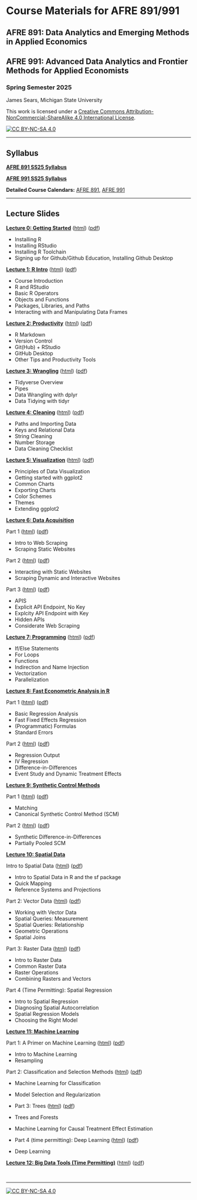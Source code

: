 # Course Materials for AFRE 891/991
## AFRE 891: Data Analytics and Emerging Methods in Applied Economics
## AFRE 991: Advanced Data Analytics and Frontier Methods for Applied Economists
### Spring Semester 2025

 James Sears, Michigan State University

This work is licensed under a
[Creative Commons Attribution-NonCommercial-ShareAlike 4.0 International License][cc-by-nc-sa].

[![CC BY-NC-SA 4.0][cc-by-nc-sa-image]][cc-by-nc-sa]

[cc-by-nc-sa]: http://creativecommons.org/licenses/by-nc-sa/4.0/
[cc-by-nc-sa-image]: https://licensebuttons.net/l/by-nc-sa/4.0/88x31.png
[cc-by-nc-sa-shield]: https://img.shields.io/badge/License-CC%20BY--NC--SA%204.0-lightgrey.svg

***
## Syllabus

[**AFRE 891 SS25 Syllabus**](https://github.com/afre-msu/AFRE-891-991-SS25/blob/91f13e8e8218265ea48e16b1f8f7a3437fb5979b/Course%20Logistics/AFRE%20891/Syllabus%20-%20AFRE%20891%20SS25.pdf)

[**AFRE 991 SS25 Syllabus**](https://github.com/afre-msu/AFRE-891-991-SS25/blob/91f13e8e8218265ea48e16b1f8f7a3437fb5979b/Course%20Logistics/AFRE%20991/Syllabus%20-%20AFRE%20991%20SS25.pdf)

**Detailed Course Calendars:** [AFRE 891](https://github.com/afre-msu/AFRE-891-991-SS25/blob/91f13e8e8218265ea48e16b1f8f7a3437fb5979b/Course%20Logistics/AFRE%20891/Detailed%20Course%20Calendar%20-%20AFRE%20891%20SS25.pdf), [AFRE 991](https://github.com/afre-msu/AFRE-891-991-SS25/blob/91f13e8e8218265ea48e16b1f8f7a3437fb5979b/Course%20Logistics/AFRE%20991/Detailed%20Course%20Calendar%20-%20AFRE%20991%20SS25.pdf)


***

 ## Lecture Slides

 [**Lecture 0: Getting Started**](https://github.com/afre-msu/AFRE-891-991-SS25/tree/91f13e8e8218265ea48e16b1f8f7a3437fb5979b/Lecture%20Slides/00-Getting-Started)
 ([html](https://github.com/afre-msu/AFRE-891-991-SS25/blob/91f13e8e8218265ea48e16b1f8f7a3437fb5979b/Lecture%20Slides/00-Getting-Started/00-Getting-Started.html)) ([pdf](https://github.com/afre-msu/AFRE-891-991-SS25/blob/91f13e8e8218265ea48e16b1f8f7a3437fb5979b/Lecture%20Slides/00-Getting-Started/00-Getting-Started.pdf))

 * Installing R
 * Installing RStudio
 * Installing R Toolchain
 * Signing up for Github/Github Education, Installing Github Desktop



 [**Lecture 1: R Intro**](https://github.com/afre-msu/AFRE-891-991-SS25/tree/91f13e8e8218265ea48e16b1f8f7a3437fb5979b/Lecture%20Slides/01-R-Intro)
 ([html](https://github.com/afre-msu/AFRE-891-991-SS25/blob/91f13e8e8218265ea48e16b1f8f7a3437fb5979b/Lecture%20Slides/01-R-Intro/01-R-Intro.html)) ([pdf](https://github.com/afre-msu/AFRE-891-991-SS25/blob/91f13e8e8218265ea48e16b1f8f7a3437fb5979b/Lecture%20Slides/01-R-Intro/01-R-Intro.pdf))

 * Course Introduction
 * R and RStudio
 * Basic R Operators
 * Objects and Functions
 * Packages, Libraries, and Paths
 * Interacting with and Manipulating Data Frames


 [**Lecture 2: Productivity**](https://github.com/afre-msu/AFRE-891-991-SS25/tree/91f13e8e8218265ea48e16b1f8f7a3437fb5979b/Lecture%20Slides/02-Productivity)
 ([html](https://github.com/afre-msu/AFRE-891-991-SS25/blob/91f13e8e8218265ea48e16b1f8f7a3437fb5979b/Lecture%20Slides/02-Productivity/02-Productivity.html)) ([pdf](https://github.com/afre-msu/AFRE-891-991-SS25/blob/91f13e8e8218265ea48e16b1f8f7a3437fb5979b/Lecture%20Slides/02-Productivity/02-Productivity.pdf))
 
 * R Markdown
 * Version Control
 * Git(Hub) + RStudio
 * GitHub Desktop
 * Other Tips and Productivity Tools

 [**Lecture 3: Wrangling**](https://github.com/afre-msu/AFRE-891-991-SS25/tree/6161f371bd8b21e78d8aae45e84ee41d706ce521/Lecture%20Slides/03-Wrangling)
 ([html](https://github.com/afre-msu/AFRE-891-991-SS25/blob/6161f371bd8b21e78d8aae45e84ee41d706ce521/Lecture%20Slides/03-Wrangling/03-Wrangling.html)) ([pdf](https://github.com/afre-msu/AFRE-891-991-SS25/blob/6161f371bd8b21e78d8aae45e84ee41d706ce521/Lecture%20Slides/03-Wrangling/03-Wrangling.pdf))
 
 * Tidyverse Overview
 * Pipes
 * Data Wrangling with dplyr
 * Data Tidying with tidyr

 [**Lecture 4: Cleaning**](https://github.com/afre-msu/AFRE-891-991-SS25/tree/b40ee493d5f6c3640de7dfa5ac05935c8a1e9c98/Lecture%20Slides/04-Cleaning)
 ([html](https://github.com/afre-msu/AFRE-891-991-SS25/blob/b40ee493d5f6c3640de7dfa5ac05935c8a1e9c98/Lecture%20Slides/04-Cleaning/04-Cleaning.html)) ([pdf](https://github.com/afre-msu/AFRE-891-991-SS25/blob/b40ee493d5f6c3640de7dfa5ac05935c8a1e9c98/Lecture%20Slides/04-Cleaning/04-Cleaning.pdf))
 
 * Paths and Importing Data
 * Keys and Relational Data
 * String Cleaning
 * Number Storage
 * Data Cleaning Checklist

 [**Lecture 5: Visualization**](https://github.com/afre-msu/AFRE-891-991-SS25/tree/b40ee493d5f6c3640de7dfa5ac05935c8a1e9c98/Lecture%20Slides/05-Visualization)
 ([html](https://github.com/afre-msu/AFRE-891-991-SS25/blob/b40ee493d5f6c3640de7dfa5ac05935c8a1e9c98/Lecture%20Slides/05-Visualization/05-Visualization.html)) ([pdf](https://github.com/afre-msu/AFRE-891-991-SS25/blob/b40ee493d5f6c3640de7dfa5ac05935c8a1e9c98/Lecture%20Slides/05-Visualization/05-Visualization.pdf))
 
 * Principles of Data Visualization
 * Getting started with ggplot2
 * Common Charts
 * Exporting Charts
 * Color Schemes
 * Themes
 * Extending ggplot2

 [**Lecture 6: Data Acquisition**](https://github.com/afre-msu/AFRE-891-991-SS25/tree/05e017570a3f548a35347a3cc3395a937af0d8ea/Lecture%20Slides/06-Acquisition)
 


 Part 1  ([html](https://github.com/afre-msu/AFRE-891-991-SS25/blob/05e017570a3f548a35347a3cc3395a937af0d8ea/Lecture%20Slides/06-Acquisition/06-Acquisition.html)) ([pdf](https://github.com/afre-msu/AFRE-891-991-SS25/blob/05e017570a3f548a35347a3cc3395a937af0d8ea/Lecture%20Slides/06-Acquisition/06-Acquisition.pdf))
 * Intro to Web Scraping
 * Scraping Static Websites

Part 2  ([html](https://github.com/afre-msu/AFRE-891-991-SS25/blob/4cbcaf17e16134dfa37dc5ef8f68e08137c98a76/Lecture%20Slides/06-Acquisition/06-Acquisition-Part2.html)) ([pdf](https://github.com/afre-msu/AFRE-891-991-SS25/blob/4cbcaf17e16134dfa37dc5ef8f68e08137c98a76/Lecture%20Slides/06-Acquisition/06-Acquisition-Part2.pdf))
 * Interacting with Static Websites
 * Scraping Dynamic and Interactive Websites

Part 3 ([html](https://github.com/afre-msu/AFRE-891-991-SS25/blob/2f36f4f8ae6e5663719289493d61dab24a2f8c15/Lecture%20Slides/06-Acquisition/06-Acquisition-API.html)) ([pdf](https://github.com/afre-msu/AFRE-891-991-SS25/blob/2f36f4f8ae6e5663719289493d61dab24a2f8c15/Lecture%20Slides/06-Acquisition/06-Acquisition-API.pdf))
 * APIS
 * Explicit API Endpoint, No Key
 * Explcity API Endpoint with Key
 * Hidden APIs
 * Considerate Web Scraping
 
[**Lecture 7: Programming**](https://github.com/afre-msu/AFRE-891-991-SS25/tree/ea651fa6faf15fb9e0cd549a7ae1f6cc2d704c3e/Lecture%20Slides/07-Programming)
 ([html](https://github.com/afre-msu/AFRE-891-991-SS25/blob/ea651fa6faf15fb9e0cd549a7ae1f6cc2d704c3e/Lecture%20Slides/07-Programming/07-Programming.html)) ([pdf](https://github.com/afre-msu/AFRE-891-991-SS25/blob/ea651fa6faf15fb9e0cd549a7ae1f6cc2d704c3e/Lecture%20Slides/07-Programming/07-Programming.pdf))
 
 * If/Else Statements
 * For Loops
 * Functions
 * Indirection and Name Injection
 * Vectorization
 * Parallelization


 [**Lecture 8: Fast Econometric Analysis in R**](https://github.com/afre-msu/AFRE-891-991-SS25/tree/de14171b934153725b698e2e385d9dae02cfadd8/Lecture%20Slides/08-Regression)


 Part 1  ([html](https://github.com/afre-msu/AFRE-891-991-SS25/blob/de14171b934153725b698e2e385d9dae02cfadd8/Lecture%20Slides/08-Regression/08-Regression-Pt1.html)) ([pdf](https://github.com/afre-msu/AFRE-891-991-SS25/blob/de14171b934153725b698e2e385d9dae02cfadd8/Lecture%20Slides/08-Regression/08-Regression-Pt1.pdf))
 * Basic Regression Analysis
 * Fast Fixed Effects Regression
 * (Programmatic) Formulas
 * Standard Errors

 Part 2 ([html](https://github.com/afre-msu/AFRE-891-991-SS25/blob/1afd9f39ea31abec23db9b264350a100295db8ed/Lecture%20Slides/08-Regression/08-Regression-Pt2.html)) ([pdf](https://github.com/afre-msu/AFRE-891-991-SS25/blob/1afd9f39ea31abec23db9b264350a100295db8ed/Lecture%20Slides/08-Regression/08-Regression-Pt2.pdf))
 * Regression Output
 * IV Regression
 * Difference-in-Differences
 * Event Study and Dynamic Treatment Effects


 [**Lecture 9: Synthetic Control Methods**](https://github.com/afre-msu/AFRE-891-991-SS25/tree/3cd583381bd5d620228f19ec7d9bd1512218787a/Lecture%20Slides)
 
 
 Part 1 ([html](https://github.com/afre-msu/AFRE-891-991-SS25/blob/3cd583381bd5d620228f19ec7d9bd1512218787a/Lecture%20Slides/09-Synthetic/09-Synthetic-Pt1.html)) ([pdf](https://github.com/afre-msu/AFRE-891-991-SS25/blob/3cd583381bd5d620228f19ec7d9bd1512218787a/Lecture%20Slides/09-Synthetic/09-Synthetic-Pt1.pdf))
 * Matching
 * Canonical Synthetic Control Method (SCM)

 Part 2  ([html](https://github.com/afre-msu/AFRE-891-991-SS25/blob/88d6928e1c939e8b59e1ced68983bfa248128a0f/Lecture%20Slides/09-Synthetic/09-Synthetic-Pt2.html)) ([pdf](https://github.com/afre-msu/AFRE-891-991-SS25/blob/88d6928e1c939e8b59e1ced68983bfa248128a0f/Lecture%20Slides/09-Synthetic/09-Synthetic-Pt2.pdf))
 * Synthetic Difference-in-Differences
 * Partially Pooled SCM


 [**Lecture 10: Spatial Data**](https://github.com/afre-msu/AFRE-891-991-SS25/tree/f4d3dbfb44359316052103f1558b5adf52d0c232/Lecture%20Slides/10-Spatial)
 
  Intro to Spatial Data ([html](https://github.com/afre-msu/AFRE-891-991-SS25/blob/acf82d7cf88a18910ab642e6329fe07be4717ed3/Lecture%20Slides/10-Spatial/Spatial-Intro.html)) ([pdf](https://github.com/afre-msu/AFRE-891-991-SS25/blob/f4d3dbfb44359316052103f1558b5adf52d0c232/Lecture%20Slides/10-Spatial/Spatial-Intro.pdf))
 * Intro to Spatial Data in R and the sf package
 * Quick Mapping
 * Reference Systems and Projections

 Part 2: Vector Data ([html](https://github.com/afre-msu/AFRE-891-991-SS25/blob/b567ecdb04028d217fcf048b8c1460c8832940a2/Lecture%20Slides/10-Spatial/Spatial-Vector.html)) ([pdf](https://github.com/afre-msu/AFRE-891-991-SS25/blob/b567ecdb04028d217fcf048b8c1460c8832940a2/Lecture%20Slides/10-Spatial/Spatial-Vector.pdf))
 * Working with Vector Data
  * Spatial Queries: Measurement
  * Spatial Queries: Relationship
  * Geometric Operations
  * Spatial Joins

Part 3: Raster  Data ([html](https://github.com/afre-msu/AFRE-891-991-SS25/blob/3a5f84ff7a27bab2453d5d166c8d0f70c8ccb494/Lecture%20Slides/10-Spatial/Spatial-Raster.html)) ([pdf](https://github.com/afre-msu/AFRE-891-991-SS25/blob/3a5f84ff7a27bab2453d5d166c8d0f70c8ccb494/Lecture%20Slides/10-Spatial/Spatial-Raster.pdf))
 * Intro to Raster Data
 * Common Raster Data
 * Raster Operations
 * Combining Rasters and Vectors

Part 4 (Time Permitting): Spatial Regression 
 * Intro to Spatial Regression
 * Diagnosing Spatial Autocorrelation
 * Spatial Regression Models
 * Choosing the Right Model

 [**Lecture 11: Machine Learning**](https://github.com/afre-msu/AFRE-891-991-SS25/tree/eb6690e9218d5a819f00ed2d1afd2eb9e229a275/Lecture%20Slides/11-ML)

 Part 1: A Primer on Machine Learning ([html](https://github.com/afre-msu/AFRE-891-991-SS25/blob/eb6690e9218d5a819f00ed2d1afd2eb9e229a275/Lecture%20Slides/11-ML/ML-Intro.html)) ([pdf](https://github.com/afre-msu/AFRE-891-991-SS25/blob/eb6690e9218d5a819f00ed2d1afd2eb9e229a275/Lecture%20Slides/11-ML/ML-Intro.pdf))
 * Intro to Machine Learning
 * Resampling

  Part 2: Classification and Selection Methods ([html](https://github.com/afre-msu/AFRE-891-991-SS25/blob/b8f13e1c1201c9f5e65754d681c9bb587971d56d/Lecture%20Slides/11-ML/ML-Class-Sel.html)) ([pdf](https://github.com/afre-msu/AFRE-891-991-SS25/blob/b8f13e1c1201c9f5e65754d681c9bb587971d56d/Lecture%20Slides/11-ML/ML-Class-Sel.pdf))
 * Machine Learning for Classification
 * Model Selection and Regularization

 * Part 3: Trees ([html]()) ([pdf]())
 * Trees and Forests
 * Machine Learning for Causal Treatment Effect Estimation

 * Part 4 (time permitting): Deep Learning  ([html]()) ([pdf]())
 * Deep Learning 


 [**Lecture 12: Big Data Tools (Time Permitting)**]()
 ([html]()) ([pdf]())
 
<br>

***

[![CC BY-NC-SA 4.0][cc-by-nc-sa-shield]][cc-by-nc-sa]
